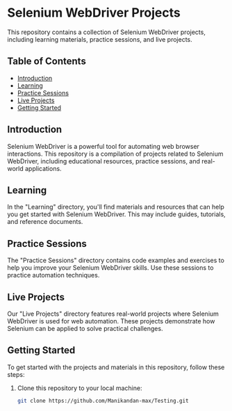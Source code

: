 # Selenium WebDriver Projects

This repository contains a collection of Selenium WebDriver projects, including learning materials, practice sessions, and live projects.

## Table of Contents

- [Introduction](#introduction)
- [Learning](#learning)
- [Practice Sessions](#practice-sessions)
- [Live Projects](#live-projects)
- [Getting Started](#getting-started)


## Introduction

Selenium WebDriver is a powerful tool for automating web browser interactions. This repository is a compilation of projects related to Selenium WebDriver, including educational resources, practice sessions, and real-world applications.

## Learning

In the "Learning" directory, you'll find materials and resources that can help you get started with Selenium WebDriver. This may include guides, tutorials, and reference documents.

## Practice Sessions

The "Practice Sessions" directory contains code examples and exercises to help you improve your Selenium WebDriver skills. Use these sessions to practice automation techniques.

## Live Projects

Our "Live Projects" directory features real-world projects where Selenium WebDriver is used for web automation. These projects demonstrate how Selenium can be applied to solve practical challenges.

## Getting Started

To get started with the projects and materials in this repository, follow these steps:

1. Clone this repository to your local machine:

   ```bash
   git clone https://github.com/Manikandan-max/Testing.git

